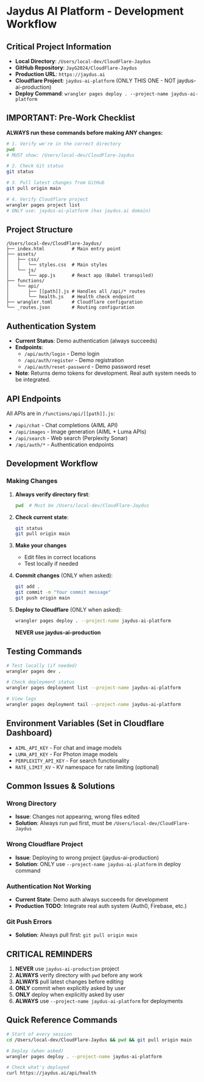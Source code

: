 # Jaydus AI Platform - Development Workflow

## Critical Project Information
- **Local Directory**: `/Users/local-dev/CloudFlare-Jaydus`
- **GitHub Repository**: `JayG2024/CloudFlare-Jaydus`
- **Production URL**: `https://jaydus.ai`
- **Cloudflare Project**: `jaydus-ai-platform` (ONLY THIS ONE - NOT jaydus-ai-production)
- **Deploy Command**: `wrangler pages deploy . --project-name jaydus-ai-platform`

## IMPORTANT: Pre-Work Checklist
**ALWAYS run these commands before making ANY changes:**

```bash
# 1. Verify we're in the correct directory
pwd
# MUST show: /Users/local-dev/CloudFlare-Jaydus

# 2. Check Git status
git status

# 3. Pull latest changes from GitHub
git pull origin main

# 4. Verify Cloudflare project
wrangler pages project list
# ONLY use: jaydus-ai-platform (has jaydus.ai domain)
```

## Project Structure
```
/Users/local-dev/CloudFlare-Jaydus/
├── index.html          # Main entry point
├── assets/
│   ├── css/
│   │   └── styles.css  # Main styles
│   └── js/
│       └── app.js      # React app (Babel transpiled)
├── functions/
│   └── api/
│       ├── [[path]].js # Handles all /api/* routes
│       └── health.js   # Health check endpoint
├── wrangler.toml       # Cloudflare configuration
└── _routes.json        # Routing configuration
```

## Authentication System
- **Current Status**: Demo authentication (always succeeds)
- **Endpoints**:
  - `/api/auth/login` - Demo login
  - `/api/auth/register` - Demo registration
  - `/api/auth/reset-password` - Demo password reset
- **Note**: Returns demo tokens for development. Real auth system needs to be integrated.

## API Endpoints
All APIs are in `/functions/api/[[path]].js`:
- `/api/chat` - Chat completions (AIML API)
- `/api/images` - Image generation (AIML + Luma APIs)
- `/api/search` - Web search (Perplexity Sonar)
- `/api/auth/*` - Authentication endpoints

## Development Workflow

### Making Changes
1. **Always verify directory first**:
   ```bash
   pwd  # Must be /Users/local-dev/CloudFlare-Jaydus
   ```

2. **Check current state**:
   ```bash
   git status
   git pull origin main
   ```

3. **Make your changes**
   - Edit files in correct locations
   - Test locally if needed

4. **Commit changes** (ONLY when asked):
   ```bash
   git add .
   git commit -m "Your commit message"
   git push origin main
   ```

5. **Deploy to Cloudflare** (ONLY when asked):
   ```bash
   wrangler pages deploy . --project-name jaydus-ai-platform
   ```
   **NEVER use jaydus-ai-production**

## Testing Commands
```bash
# Test locally (if needed)
wrangler pages dev .

# Check deployment status
wrangler pages deployment list --project-name jaydus-ai-platform

# View logs
wrangler pages deployment tail --project-name jaydus-ai-platform
```

## Environment Variables (Set in Cloudflare Dashboard)
- `AIML_API_KEY` - For chat and image models
- `LUMA_API_KEY` - For Photon image models
- `PERPLEXITY_API_KEY` - For search functionality
- `RATE_LIMIT_KV` - KV namespace for rate limiting (optional)

## Common Issues & Solutions

### Wrong Directory
- **Issue**: Changes not appearing, wrong files edited
- **Solution**: Always run `pwd` first, must be `/Users/local-dev/CloudFlare-Jaydus`

### Wrong Cloudflare Project
- **Issue**: Deploying to wrong project (jaydus-ai-production)
- **Solution**: ONLY use `--project-name jaydus-ai-platform` in deploy command

### Authentication Not Working
- **Current State**: Demo auth always succeeds for development
- **Production TODO**: Integrate real auth system (Auth0, Firebase, etc.)

### Git Push Errors
- **Solution**: Always pull first: `git pull origin main`

## CRITICAL REMINDERS
1. **NEVER** use `jaydus-ai-production` project
2. **ALWAYS** verify directory with `pwd` before any work
3. **ALWAYS** pull latest changes before editing
4. **ONLY** commit when explicitly asked by user
5. **ONLY** deploy when explicitly asked by user
6. **ALWAYS** use `--project-name jaydus-ai-platform` for deployments

## Quick Reference Commands
```bash
# Start of every session
cd /Users/local-dev/CloudFlare-Jaydus && pwd && git pull origin main

# Deploy (when asked)
wrangler pages deploy . --project-name jaydus-ai-platform

# Check what's deployed
curl https://jaydus.ai/api/health
```